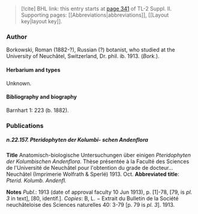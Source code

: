 > [!cite] BHL link: this entry starts at [page 341](https://www.biodiversitylibrary.org/item/103859#page/351/mode/1up) of TL-2 Suppl. II.
> Supporting pages: [[Abbreviations|abbreviations]], [[Layout key|layout key]].

### Author

Borkowski, Roman (1882-?), Russian (?) botanist, who studied at the University of Neuchâtel, Switzerland, Dr. phil. ib. 1913. (*Bork.*).

#### Herbarium and types

Unknown.

#### Bibliography and biography

Barnhart 1: 223 (b. 1882).

### Publications

##### n.22.157. Pteridophyten der Kolumbi- schen Andenflora

**Title**
Anatomisch-biologische Untersuchungen über einigen *Pteridophyten der Kolumbischen Andenflora*. Thèse présentée à la Faculté des Sciences de l'Université de Neuchâtel pour l'obtention du grade de docteur... Neuchâtel (Imprimerie Wolfrath & Sperlé) 1913. Oct.
**Abbreviated title**: *Pterid. Kolumb. Andenfl.*

**Notes**
*Publ*.: 1913 (date of approval faculty 10 Jun 1913), p. \[1\]-78, \[79, is *pl. 3* in text\], \[80, identif.\].
*Copies*: B, L. − Extrait du Bulletin de la Société neuchâteloise des Sciences naturelles 40: 3-79 \[p. 79 is *pl. 3*\]. 1913.

